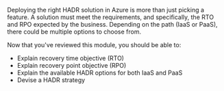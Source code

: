 Deploying the right HADR solution in Azure is more than just picking a feature. A solution must meet the requirements, and specifically, the RTO and RPO expected by the business. Depending on the path (IaaS or PaaS), there could be multiple options to choose from. 

Now that you've reviewed this module, you should be able to:

- Explain recovery time objective (RTO)
- Explain recovery point objective (RPO)
- Explain the available HADR options for both IaaS and PaaS
- Devise a HADR strategy
